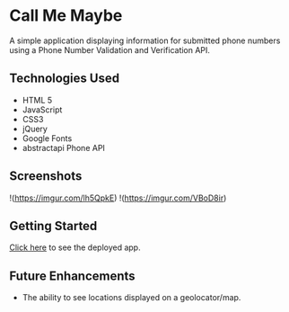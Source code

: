 # Call Me Maybe

A simple application displaying information for submitted phone numbers using a Phone Number Validation and Verification API.

## Technologies Used 

* HTML 5
* JavaScript
* CSS3
* jQuery
* Google Fonts
* abstractapi Phone API

## Screenshots
!(https://imgur.com/lh5QpkE)
!(https://imgur.com/VBoD8ir)

## Getting Started
[Click here](https://pages.git.generalassemb.ly/robert-johnson/Project-1-Phone/) to see the deployed app.

## Future Enhancements
* The ability to see locations displayed on a geolocator/map.
